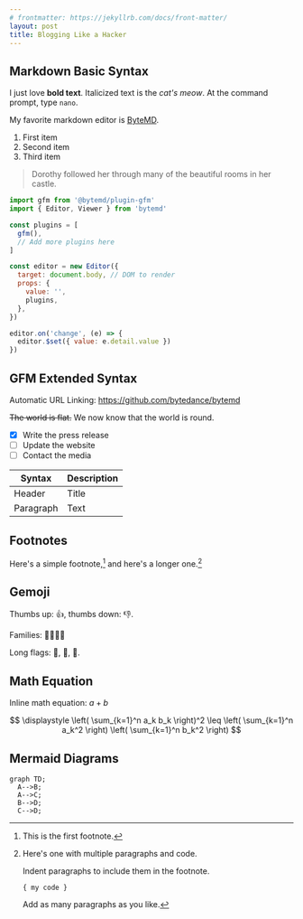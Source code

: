 ```yaml
---
# frontmatter: https://jekyllrb.com/docs/front-matter/
layout: post
title: Blogging Like a Hacker
---
```


## Markdown Basic Syntax

I just love **bold text**. Italicized text is the _cat's meow_. At the command prompt, type `nano`.

My favorite markdown editor is [ByteMD](https://github.com/bytedance/bytemd).

1. First item
2. Second item
3. Third item

> Dorothy followed her through many of the beautiful rooms in her castle.

```js
import gfm from '@bytemd/plugin-gfm'
import { Editor, Viewer } from 'bytemd'

const plugins = [
  gfm(),
  // Add more plugins here
]

const editor = new Editor({
  target: document.body, // DOM to render
  props: {
    value: '',
    plugins,
  },
})

editor.on('change', (e) => {
  editor.$set({ value: e.detail.value })
})
```

## GFM Extended Syntax

Automatic URL Linking: https://github.com/bytedance/bytemd

~~The world is flat.~~ We now know that the world is round.

- [x] Write the press release
- [ ] Update the website
- [ ] Contact the media

| Syntax    | Description |
| --------- | ----------- |
| Header    | Title       |
| Paragraph | Text        |

## Footnotes

Here's a simple footnote,[^1] and here's a longer one.[^bignote]

[^1]: This is the first footnote.
[^bignote]: Here's one with multiple paragraphs and code.

    Indent paragraphs to include them in the footnote.

    `{ my code }`

    Add as many paragraphs as you like.

## Gemoji

Thumbs up: :+1:, thumbs down: :-1:.

Families: :family_man_man_boy_boy:

Long flags: :wales:, :scotland:, :england:.

## Math Equation

Inline math equation: $a+b$

$$
\displaystyle \left( \sum_{k=1}^n a_k b_k \right)^2 \leq \left( \sum_{k=1}^n a_k^2 \right) \left( \sum_{k=1}^n b_k^2 \right)
$$

## Mermaid Diagrams

```mermaid
graph TD;
  A-->B;
  A-->C;
  B-->D;
  C-->D;
```
